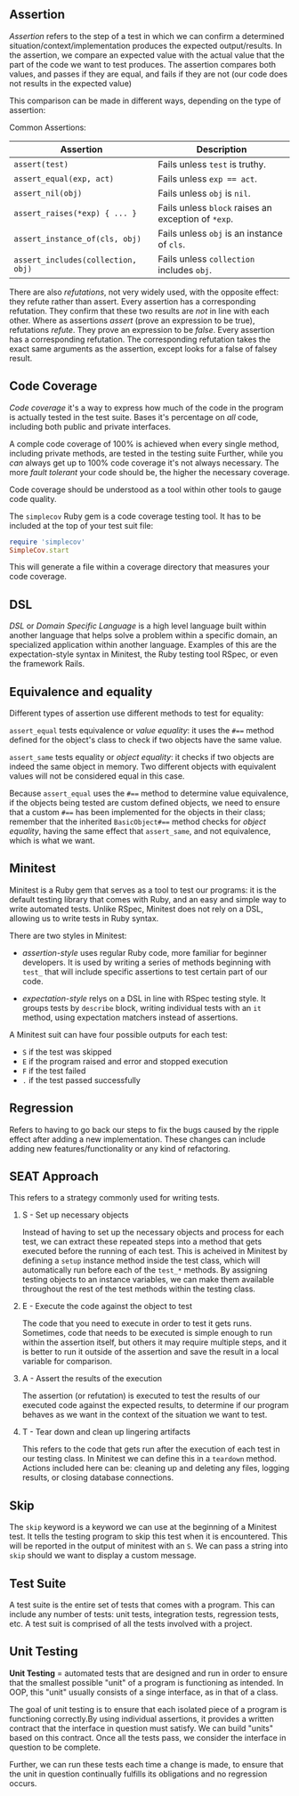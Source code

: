 ## Assertion

_Assertion_ refers to the step of a test in which we can confirm a determined situation/context/implementation produces the expected output/results. In the assertion, we compare an expected value with the actual value that the part of the code we want to test produces. The assertion compares both values, and passes if they are equal, and fails if they are not (our code does not results in the expected value)

This comparison can be made in different ways, depending on the type of assertion:

Common Assertions:

|Assertion|Description|
|---------|-----------|
|`assert(test)	`|Fails unless `test` is truthy.|
|`assert_equal(exp, act)`|	Fails unless `exp == act`.|
|`assert_nil(obj)`|	Fails unless `obj` is `nil`.|
|`assert_raises(*exp) { ... }`|	Fails unless `block` raises an exception of `*exp`.|
|`assert_instance_of(cls, obj)`|	Fails unless `obj` is an instance of `cls`.|
|`assert_includes(collection, obj)`|	Fails unless `collection` includes `obj`.|

There are also _refutations_, not very widely used, with the opposite effect: they refute rather than assert. Every assertion has a corresponding refutation. They confirm that these two results are _not_ in line with each other. Where as assertions _assert_ (prove an expression to be true), refutations _refute_. They prove an expression to be _false_. Every assertion has a corresponding refutation. The corresponding refutation takes the exact same arguments as the assertion, except looks for a false of falsey result.

## Code Coverage

_Code coverage_ it's a way to express how much of the code in the program is actually tested in the test suite. Bases it's percentage on _all_ code, including both public and private interfaces.

A comple code coverage of 100%  is achieved when every single method, including private methods, are tested in the testing suite Further, while you _can_ always get up to 100% code coverage it's not always necessary. The more _fault tolerant_ your code should be, the higher the necessary coverage.

Code coverage should be understood as a tool within other tools to gauge code quality.

The `simplecov` Ruby gem is a code coverage testing tool. It has to be included at the top of your test suit file:

```ruby
require 'simplecov'
SimpleCov.start
```
This will generate a file within a coverage directory that measures your code coverage.

## DSL

_DSL_ or _Domain Specific Language_ is a high level language built within another language that helps solve a problem within a specific domain, an specialized application within another language. Examples of this are the expectation-style syntax in Minitest, the Ruby testing tool RSpec, or even the framework Rails.

## Equivalence and equality

Different types of assertion use different methods to test for equality:

`assert_equal` tests equivalence or _value equality_: it uses the `#==` method defined for the object's class to check if two objects have the same value.

`assert_same` tests equality or  _object equality_: it checks if two objects are indeed the same object in memory. Two different objects with equivalent values will not be considered equal in this case.

Because `assert_equal` uses the `#==` method to determine value equivalence, if the objects being tested are custom defined objects, we need to ensure that a custom `#==` has been implemented for the objects in their class; remember that the inherited `BasicObject#==` method checks for _object equality_, having the same effect that `assert_same`, and not equivalence, which is what we want.

## Minitest

Minitest is a Ruby gem that serves as a tool to test our programs: it is the default testing library that comes with Ruby, and an easy and simple way to write automated tests. Unlike RSpec, Minitest does not rely on a DSL, allowing us to write tests in Ruby syntax.

There are two styles in Minitest:

- _assertion-style_ uses regular Ruby code, more familiar for beginner developers. It is used by writing a series of methods beginning with `test_` that will include specific assertions to test certain part of our code.

- _expectation-style_ relys on a DSL in line with RSpec testing style. It groups tests by `describe` block, writing individual tests with an `it` method, using expectation matchers instead of assertions.

A Minitest suit can have four possible outputs for each test:

- `S` if the test was skipped
- `E` if the program raised and error and stopped execution
- `F` if the test failed
- `.` if the test passed successfully

## Regression

Refers to having to go back our steps to fix the bugs caused by the ripple effect after adding a new implementation. These changes can include adding new features/functionality or any kind of refactoring.

## SEAT Approach

This refers to a strategy commonly used for writing tests.

1. S - Set up necessary objects

    Instead of having to set up the necessary objects and process for each test, we can extract these repeated steps into a method that gets executed before the running of each test. This is acheived in Minitest by defining a `setup` instance method inside the test class,  which will automatically run before each of the `test_*` methods. By assigning testing objects to an instance variables, we can make them available throughout the rest of the test methods within the testing class.

2. E - Execute the code against the object to test

    The code that you need to execute in order to test it gets runs. Sometimes, code that needs to be executed is simple enough to run within the assertion itself, but others it may require multiple steps, and it is better to run it outside of the assertion and save the result in a local variable for comparison.

3. A - Assert the results of the execution

    The assertion (or refutation) is executed to test the results of our executed code against the expected results, to determine if our program behaves as we want in the context of the situation we want to test. 

4. T - Tear down and clean up lingering artifacts

    This refers to the code that gets run after the execution of each test in our testing class. In Minitest we can define this in a `teardown` method. Actions included here can be: cleaning up and deleting any files, logging results, or closing database connections.

## Skip

The `skip` keyword is a keyword we can use at the beginning of a Minitest test. It tells the testing program to skip this test when it is encountered. This will be reported in the output of minitest with an `S`. We can pass a string into `skip` should we want to display a custom message.

## Test Suite

A test suite is the entire set of tests that comes with a program. This can include any number of tests: unit tests, integration tests, regression tests, etc. A test suit is comprised of all the tests involved with a project.

## Unit Testing

**Unit Testing** = automated tests that are designed and run in order to ensure that the smallest possible "unit" of a program is functioning as intended. In OOP, this "unit" usually consists of a singe interface, as in that of a class.

The goal of unit testing is to ensure that each isolated piece of a program is functioning correctly.By using individual assertions, it provides a written contract that the interface in question must satisfy. We can build "units" based on this contract. Once all the tests pass, we consider the interface in question to be complete.

Further, we can run these tests each time a change is made, to ensure that the unit in question continually fulfills its obligations and no regression occurs.